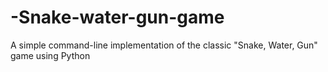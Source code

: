# -Snake-water-gun-game
A simple command-line implementation of the classic "Snake, Water, Gun" game using Python

